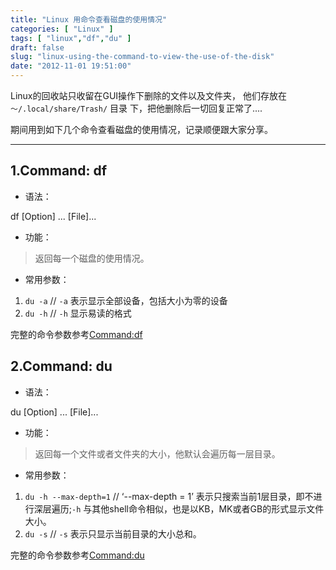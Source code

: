 ```yaml
---
title: "Linux 用命令查看磁盘的使用情况"
categories: [ "Linux" ]
tags: [ "linux","df","du" ]
draft: false
slug: "linux-using-the-command-to-view-the-use-of-the-disk"
date: "2012-11-01 19:51:00"
---
```


Linux的回收站只收留在GUI操作下删除的文件以及文件夹， 他们存放在`～/.local/share/Trash/` 目录
下，把他删除后一切回复正常了....

期间用到如下几个命令查看磁盘的使用情况，记录顺便跟大家分享。
<hr>

## 1.Command: **df**

- 语法：

>
df [Option] ... [File]...

- 功能：

> 返回每一个磁盘的使用情况。

- 常用参数：


<!--more-->


>
1. `du -a` // `-a` 表示显示全部设备，包括大小为零的设备
2. `du -h` // `-h` 显示易读的格式

完整的命令参数参考[Command:df](http://linux.about.com/od/commands/l/blcmdl1_df.htm)

## 2.Command: **du**

- 语法：

>
du [Option] ... [File]...

- 功能：

> 返回每一个文件或者文件夹的大小，他默认会遍历每一层目录。

- 常用参数：

>
1. `du -h --max-depth=1`  // ‘--max-depth = 1’ 表示只搜索当前1层目录，即不进行深层遍历;`-h` 与其他shell命令相似，也是以KB，MK或者GB的形式显示文件大小。
2. `du -s` // `-s` 表示只显示当前目录的大小总和。

完整的命令参数参考[Command:du](http://linux.about.com/library/cmd/blcmdl1_du.htm)